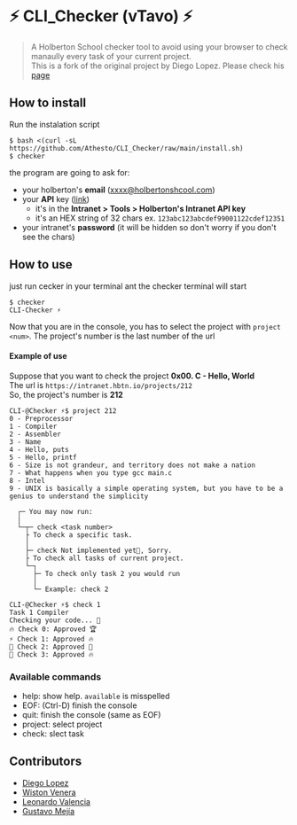# ⚡ CLI_Checker (vTavo) ⚡
 > A Holberton School checker tool to avoid using your browser to check manaully every task of your current project.<br>
 > This is a fork of the original project by Diego Lopez. Please check his [page][CLI_Diego]

## How to install

Run the instalation script
```console
$ bash <(curl -sL https://github.com/Athesto/CLI_Checker/raw/main/install.sh)
$ checker
```
the program are going to ask for:
 - your holberton's __email__ (xxxx@holbertonshcool.com)
 - your __API__ key ([link][api_link])
   - it's in the __Intranet > Tools > Holberton's Intranet API key__
   - it's an HEX string of 32 chars ex. `123abc123abcdef99001122cdef12351`
 - your intranet's __password__ (it will be hidden so don't worry if you don't see the chars)

## How to use
just run cecker in your terminal ant the checker terminal will start

```console
$ checker
CLI-Checker ⚡
```
Now that you are in the console, you has to select the project with `project <num>`.
The project's number is the last number of the url<br>

#### Example of use
Suppose that you want to check the project __0x00. C - Hello, World__<br>
The url is `https://intranet.hbtn.io/projects/212`<br>
So, the project's number is __212__
```console
CLI-@Checker ⚡$ project 212
0 - Preprocessor
1 - Compiler
2 - Assembler
3 - Name
4 - Hello, puts
5 - Hello, printf
6 - Size is not grandeur, and territory does not make a nation
7 - What happens when you type gcc main.c
8 - Intel
9 - UNIX is basically a simple operating system, but you have to be a genius to understand the simplicity

  ┌─ You may now run:
  │
  └─┬─ check <task number>
    ├ To check a specific task.
    │
    ├─ check Not implemented yet🤕, Sorry.
    ├ To check all tasks of current project.
    └─┐
      ├─ To check only task 2 you would run
      │
      └─ Example: check 2

CLI-@Checker ⚡$ check 1
Task 1 Compiler
Checking your code... 🎉
🔥 Check 0: Approved 🏆
⚡ Check 1: Approved 🔥
🤩 Check 2: Approved 🎊
🥂 Check 3: Approved 🔥
```

### Available commands
 - help: show help. `available` is misspelled
 - EOF: (Ctrl-D) finish the console
 - quit: finish the console (same as EOF)
 - project: select project
 - check: slect task


## Contributors
- [Diego Lopez][@DiegoCol93]
- [Wiston Venera][@wsvem]
- [Leonardo Valencia][@4ions]
- [Gustavo Mejía][@Athesto]

<!--links-->
[api_link]: https://intranet.hbtn.io/dashboards/my_tools
[@Athesto]: https://github.com/Athesto
[@wsvem]: https://github.com/wisvem
[@4ions]: https://github.com/4ions
[@DiegoCol93]: https://github.com/DiegoCol93
[CLI_Diego]: https://github.com/DiegoCol93/CLI_Checker/

